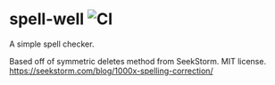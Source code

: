 # spell-well ![CI](https://github.com/rafelafrance/spell-well/workflows/CI/badge.svg)
A simple spell checker.

Based off of symmetric deletes method from SeekStorm. MIT license.
https://seekstorm.com/blog/1000x-spelling-correction/
